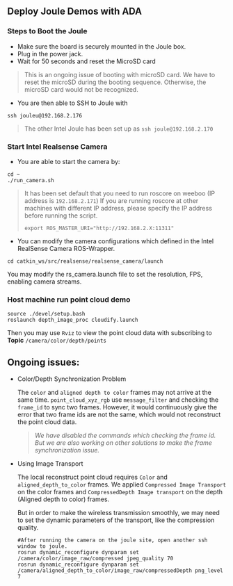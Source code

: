 ## Deploy Joule Demos with ADA

### Steps to Boot the Joule
- Make sure the board is securely mounted in the Joule box. 
- Plug in the power jack.
- Wait for 50 seconds and reset the MicroSD card
> This is an ongoing issue of booting with microSD card. We have to reset the microSD during the booting sequence. Otherwise, the microSD card would not be recognized.
- You are then able to SSH to Joule with 
```
ssh jouleu@192.168.2.176
```
> The other Intel Joule has been set up as `ssh joule@192.168.2.170`

### Start Intel Realsense Camera

- You are able to start the camera by:

```
cd ~
./run_camera.sh
```

> It has been set default that you need to run roscore on weeboo (IP address is `192.168.2.171`)
> If you are running roscore at other machines with different IP address, please specify the IP address before running the script.
> ``` 
> export ROS_MASTER_URI="http://192.168.2.X:11311"
> ```

- You can modify the camera configurations which defined in the Intel RealSense Camera ROS-Wrapper.

```
cd catkin_ws/src/realsense/realsense_camera/launch
```
You may modify the rs_camera.launch file to set the resolution, FPS, enabling camera streams.


### Host machine run point cloud demo

```
source ./devel/setup.bash
roslaunch depth_image_proc cloudify.launch
```

Then you may use `Rviz` to view the point cloud data with subscribing to **Topic** `/camera/color/depth/points`

## Ongoing issues:

- Color/Depth Synchronization Problem

    The `color` and `aligned depth to color` frames may not arrive at the same time. `point_cloud_xyz_rgb` use `message_filter` and checking the `frame_id` to sync two frames. However, it would continuously give the error that two frame ids are not the same, which would not reconstruct the point cloud data.


   > _We have disabled the commands which checking the frame id._
   > _But we are also working on other solutions to make the frame synchronization issue._


- Using Image Transport

    The local reconstruct point cloud requires `Color` and `aligned_depth_to_color` frames. We applied `Compressed Image Transport` on the color frames and `CompressedDepth Image transport` on the depth (Aligned depth to color) frames. 

    But in order to make the wireless transmission smoothly, we may need to set the dynamic parameters of the transport, like the compression quality. 

    ```
    #After running the camera on the joule site, open another ssh window to joule.
    rosrun dynamic_reconfigure dynparam set /camera/color/image_raw/compressed jpeg_quality 70
    rosrun dynamic_reconfigure dynparam set /camera/aligned_depth_to_color/image_raw/compressedDepth png_level 7
    ```
